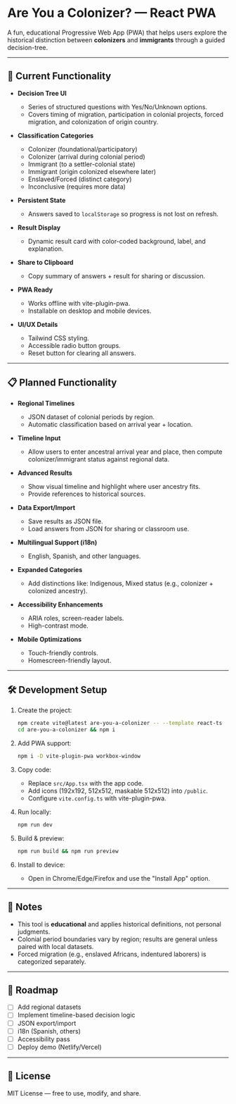 # Are You a Colonizer? — React PWA

A fun, educational Progressive Web App (PWA) that helps users explore the historical distinction between **colonizers** and **immigrants** through a guided decision-tree.

---

## 🚀 Current Functionality

- **Decision Tree UI**
  - Series of structured questions with Yes/No/Unknown options.
  - Covers timing of migration, participation in colonial projects, forced migration, and colonization of origin country.

- **Classification Categories**
  - Colonizer (foundational/participatory)
  - Colonizer (arrival during colonial period)
  - Immigrant (to a settler-colonial state)
  - Immigrant (origin colonized elsewhere later)
  - Enslaved/Forced (distinct category)
  - Inconclusive (requires more data)

- **Persistent State**
  - Answers saved to `localStorage` so progress is not lost on refresh.

- **Result Display**
  - Dynamic result card with color-coded background, label, and explanation.

- **Share to Clipboard**
  - Copy summary of answers + result for sharing or discussion.

- **PWA Ready**
  - Works offline with vite-plugin-pwa.
  - Installable on desktop and mobile devices.

- **UI/UX Details**
  - Tailwind CSS styling.
  - Accessible radio button groups.
  - Reset button for clearing all answers.

---

## 📋 Planned Functionality

- **Regional Timelines**
  - JSON dataset of colonial periods by region.
  - Automatic classification based on arrival year + location.

- **Timeline Input**
  - Allow users to enter ancestral arrival year and place, then compute colonizer/immigrant status against regional data.

- **Advanced Results**
  - Show visual timeline and highlight where user ancestry fits.
  - Provide references to historical sources.

- **Data Export/Import**
  - Save results as JSON file.
  - Load answers from JSON for sharing or classroom use.

- **Multilingual Support (i18n)**
  - English, Spanish, and other languages.

- **Expanded Categories**
  - Add distinctions like: Indigenous, Mixed status (e.g., colonizer + colonized ancestry).

- **Accessibility Enhancements**
  - ARIA roles, screen-reader labels.
  - High-contrast mode.

- **Mobile Optimizations**
  - Touch-friendly controls.
  - Homescreen-friendly layout.

---

## 🛠️ Development Setup

1. Create the project:
   ```bash
   npm create vite@latest are-you-a-colonizer -- --template react-ts
   cd are-you-a-colonizer && npm i
   ```

2. Add PWA support:
   ```bash
   npm i -D vite-plugin-pwa workbox-window
   ```

3. Copy code:
   - Replace `src/App.tsx` with the app code.
   - Add icons (192x192, 512x512, maskable 512x512) into `/public`.
   - Configure `vite.config.ts` with vite-plugin-pwa.

4. Run locally:
   ```bash
   npm run dev
   ```

5. Build & preview:
   ```bash
   npm run build && npm run preview
   ```

6. Install to device:
   - Open in Chrome/Edge/Firefox and use the "Install App" option.

---

## 📜 Notes

- This tool is **educational** and applies historical definitions, not personal judgments.
- Colonial period boundaries vary by region; results are general unless paired with local datasets.
- Forced migration (e.g., enslaved Africans, indentured laborers) is categorized separately.

---

## 📅 Roadmap

- [ ] Add regional datasets
- [ ] Implement timeline-based decision logic
- [ ] JSON export/import
- [ ] i18n (Spanish, others)
- [ ] Accessibility pass
- [ ] Deploy demo (Netlify/Vercel)

---

## 📄 License

MIT License — free to use, modify, and share.

